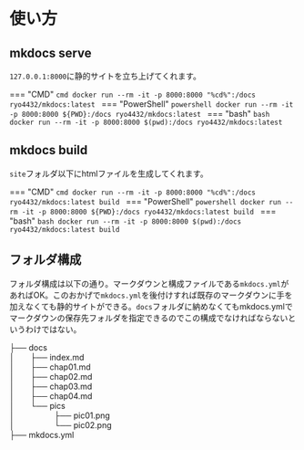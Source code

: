 
# 使い方

## mkdocs serve

`127.0.0.1:8000`に静的サイトを立ち上げてくれます。

=== "CMD"
    ```cmd
    docker run --rm -it -p 8000:8000 "%cd%":/docs ryo4432/mkdocs:latest
    ```
=== "PowerShell"
    ```powershell
    docker run --rm -it -p 8000:8000 ${PWD}:/docs ryo4432/mkdocs:latest
    ```
=== "bash"
    ```bash
    docker run --rm -it -p 8000:8000 $(pwd):/docs ryo4432/mkdocs:latest
    ```


## mkdocs build

`site`フォルダ以下にhtmlファイルを生成してくれます。

=== "CMD"
    ```cmd
    docker run --rm -it -p 8000:8000 "%cd%":/docs ryo4432/mkdocs:latest build
    ```
=== "PowerShell"
    ```powershell
    docker run --rm -it -p 8000:8000 ${PWD}:/docs ryo4432/mkdocs:latest build
    ```
=== "bash"
    ```bash
    docker run --rm -it -p 8000:8000 $(pwd):/docs ryo4432/mkdocs:latest build
    ```

## フォルダ構成

フォルダ構成は以下の通り。マークダウンと構成ファイルである`mkdocs.yml`があればOK。このおかげで`mkdocs.yml`を後付けすれば既存のマークダウンに手を加えなくても静的サイトができる。`docs`フォルダに納めなくてもmkdocs.ymlでマークダウンの保存先フォルダを指定できるのでこの構成でなければならないというわけではない。

├── docs  
│&emsp;&emsp;├── index.md  
│&emsp;&emsp;├── chap01.md  
│&emsp;&emsp;├── chap02.md  
│&emsp;&emsp;├── chap03.md  
│&emsp;&emsp;├── chap04.md  
│&emsp;&emsp;└── pics  
│&emsp;&emsp;&emsp;&emsp;&emsp;├── pic01.png  
│&emsp;&emsp;&emsp;&emsp;&emsp;└── pic02.png  
├── mkdocs.yml  
